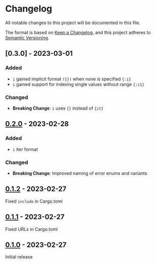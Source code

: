 # Changelog
All notable changes to this project will be documented in this file.

The format is based on [Keep a Changelog](https://keepachangelog.com/en/1.0.0/),
and this project adheres to [Semantic Versioning](https://semver.org/spec/v2.0.0.html).

## [0.3.0] - 2023-03-01
### Added
- `i` gained implicit format `({})` when none is specified `{:i}`
- `i` gained support for indexing single values without range `{:i1}`

### Changed
- **Breaking Change**: `i` uses `{}` instead of `{it}`

## [0.2.0] - 2023-02-28
### Added
- `i` iter format

### Changed
- **Breaking Change**: Improved naming of error enums and variants

## [0.1.2] - 2023-02-27
Fixed `include` in Cargo.toml

## [0.1.1] - 2023-02-27
Fixed URLs in Cargo.toml

## [0.1.0] - 2023-02-27
Initial release

[unreleased]: https://github.com/ModProg/interpolator/compare/v0.2.0...HEAD
[0.2.0]: https://github.com/ModProg/interpolator/v0.2.0
[0.1.2]: https://github.com/ModProg/interpolator/v0.1.2
[0.1.1]: https://github.com/ModProg/interpolator/v0.1.1
[0.1.0]: https://github.com/ModProg/interpolator/v0.1.0
